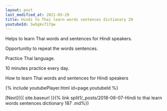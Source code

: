 ```yaml
---
layout: post
last_modified_at: 2021-03-29
title: Hindi to Thai learn words sentences dictionary 29 
youtubeId: Sw5gkv717qw
---
```

 
 
Helps to learn Thai words and sentences for Hindi speakers.

Opportunitiy to repeat the words sentences. 

Practice Thai language. 
 
10 minutes practice every day. 
 
How to learn Thai words and sentences for Hindi speakers 
 
{% include youtubePlayer.html id=page.youtubeId %}
 
 
[Next]({{ site.baseurl }}{% link  split1/_posts/2018-06-07-Hindi to thai learn words sentences dictionary 187 .md%})
 
